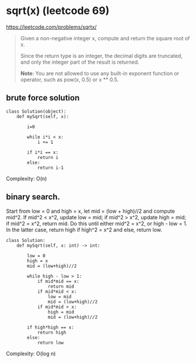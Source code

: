 # sqrt(x) (leetcode 69)

https://leetcode.com/problems/sqrtx/

> Given a non-negative integer x, compute and return the square root of x.
> 
> Since the return type is an integer, the decimal digits are truncated, and only the integer part of the result is returned.
> 
> **Note**: You are not allowed to use any built-in exponent function or operator, such as pow(x, 0.5) or x ** 0.5.

## brute force solution

```
class Solution(object):
    def mySqrt(self, x):
        
        i=0
      
        while i*i < x:
            i += 1
            
        if i*i == x:
            return i
        else:
            return i-1
```

Complexity: O(n)

## binary search. 

Start from low = 0 and high = x, let mid = (low + high)//2 and compute mid^2. 
If mid^2 < x^2, update low = mid; if mid^2 > x^2, update high = mid; if mid^2 = x^2, return mid.
Do this until either mid^2 = x^2, or high - low = 1. In the latter case, return high if high^2 = x^2 and else, return low.

```
class Solution:
    def mySqrt(self, x: int) -> int:
        
        low = 0
        high = x
        mid = (low+high)//2
        
        while high - low > 1:
            if mid*mid == x:
                return mid
            if mid*mid < x:
                low = mid
                mid = (low+high)//2
            if mid*mid > x:
                high = mid
                mid = (low+high)//2        
        
        if high*high == x:
            return high
        else:
            return low
```            

Complexity: O(log n)
